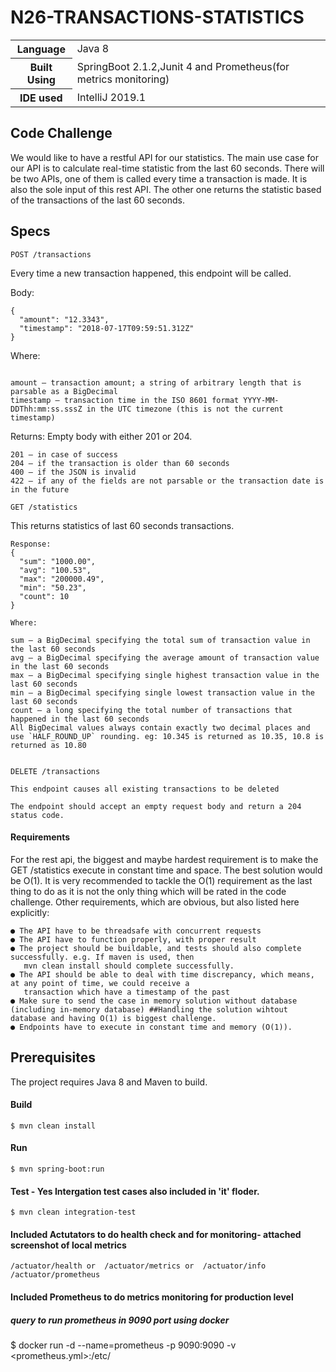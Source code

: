 # N26-TRANSACTIONS-STATISTICS

<table>
  <tr>
    <th>Language</th>
    <td>Java 8</th>
  </tr>
  <tr>
    <th>Built Using</td>
    <td>SpringBoot 2.1.2,Junit 4 and Prometheus(for metrics monitoring)</td>
  </tr>
  <tr>
      <th>IDE used</td>
      <td>IntelliJ 2019.1</td>
    </tr>
  
</table>

## Code​ ​Challenge

We would like to have a restful API for our statistics. The main use case for our API is to calculate real-time
statistic from the last 60 seconds. There will be two APIs, one of them is called every time a transaction is made.
It is also the sole input of this rest API. The other one returns the statistic based of the transactions of the last
60 seconds.

## Specs
````
POST /transactions
````
Every time a new transaction happened, this endpoint will be called.

Body:
```
{
  "amount": "12.3343",
  "timestamp": "2018-07-17T09:59:51.312Z"
}
```

Where:
````

amount – transaction amount; a string of arbitrary length that is parsable as a BigDecimal
timestamp – transaction time in the ISO 8601 format YYYY-MM-DDThh:mm:ss.sssZ in the UTC timezone (this is not the current timestamp)
````
Returns: Empty body with either 201 or 204.
````
201 – in case of success
204 – if the transaction is older than 60 seconds
400 – if the JSON is invalid
422 – if any of the fields are not parsable or the transaction date is in the future
````

````
GET /statistics
````
This returns statistics of last 60 seconds transactions.
```
Response:
{
  "sum": "1000.00",
  "avg": "100.53",
  "max": "200000.49",
  "min": "50.23",
  "count": 10
}
```

```
Where:

sum – a BigDecimal specifying the total sum of transaction value in the last 60 seconds
avg – a BigDecimal specifying the average amount of transaction value in the last 60 seconds
max – a BigDecimal specifying single highest transaction value in the last 60 seconds
min – a BigDecimal specifying single lowest transaction value in the last 60 seconds
count – a long specifying the total number of transactions that happened in the last 60 seconds
All BigDecimal values always contain exactly two decimal places and use `HALF_ROUND_UP` rounding. eg: 10.345 is returned as 10.35, 10.8 is returned as 10.80


```


````
DELETE /transactions
````

```
This endpoint causes all existing transactions to be deleted

The endpoint should accept an empty request body and return a 204 status code.
```

#### Requirements

For the rest api, the biggest and maybe hardest requirement is to make the GET /statistics execute in constant time
and space. The best solution would be O(1). It is very recommended to tackle the O(1) requirement as the last thing
to do as it is not the only thing which will be rated in the code challenge. Other requirements, which are obvious,
but also listed here explicitly:

    ● The API have to be threadsafe with concurrent requests
    ● The API have to function properly, with proper result
    ● The project should be buildable, and tests should also complete successfully. e.g. If maven is used, then
       mvn clean install should complete successfully.
    ● The API should be able to deal with time discrepancy, which means, at any point of time, we could receive a
       transaction which have a timestamp of the past
    ● Make sure to send the case in memory solution without database (including in-memory database) ##Handling the solution wihtout database and having O(1) is biggest challenge.
    ● Endpoints have to execute in constant time and memory (O(1)).
## Prerequisites

The project requires Java 8 and Maven to build.

#### Build

    $ mvn clean install

#### Run

    $ mvn spring-boot:run

#### Test - Yes Intergation test cases also included in 'it' floder. 

    $ mvn clean integration-test

#### Included Actutators to do health check and for monitoring- attached screenshot of local metrics

    /actuator/health or  /actuator/metrics or  /actuator/info 
    /actuator/prometheus
    
#### Included Prometheus to do metrics monitoring for production level
##### query to run prometheus in 9090 port using docker

$ docker run -d --name=prometheus -p 9090:9090 -v <prometheus.yml>:/etc/

```